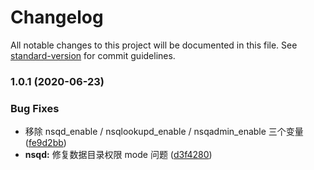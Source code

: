 # Changelog

All notable changes to this project will be documented in this file. See [standard-version](https://github.com/conventional-changelog/standard-version) for commit guidelines.

### 1.0.1 (2020-06-23)


### Bug Fixes

* 移除 nsqd_enable / nsqlookupd_enable / nsqadmin_enable 三个变量 ([fe9d2bb](https://github.com/daixijun/ansible-role-nsq/commit/fe9d2bbd90ab03bcda93cf544dcf2873ac255084))
* **nsqd:** 修复数据目录权限 mode 问题 ([d3f4280](https://github.com/daixijun/ansible-role-nsq/commit/d3f4280948a98adbd5d2f4d466dd4cb886e17416))

